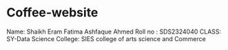 # Coffee-website
Name: Shaikh Eram Fatima Ashfaque Ahmed
Roll no : SDS2324040
CLASS: SY-Data Science
College: SIES college of arts science and Commerce
